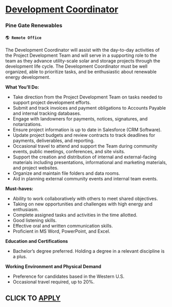 # [Development Coordinator](https://www.remotewlb.com/apply/development-coordinator-94484)  
### Pine Gate Renewables  
#### `🌎 Remote Office `  

The Development Coordinator will assist with the day-to-day activities of the Project Development Team and will serve in a supporting role to the team as they advance utility-scale solar and storage projects through the development life cycle. The Development Coordinator must be well organized, able to prioritize tasks, and be enthusiastic about renewable energy development.

**What You’ll Do:**

  * Take direction from the Project Development Team on tasks needed to support project development efforts.
  * Submit and track invoices and payment obligations to Accounts Payable and internal tracking databases. 
  * Engage with landowners for payments, notices, signatures, and notarizations.
  * Ensure project information is up to date in Salesforce (CRM Software). 
  * Update project budgets and review contracts to track deadlines for payments, deliverables, and reporting. 
  * Occasional travel to attend and support the Team during community events, public meetings, conferences, and site visits.
  * Support the creation and distribution of internal and external-facing materials including presentations, informational and marketing materials, and project websites.
  * Organize and maintain file folders and data rooms.
  * Aid in planning external community events and internal team events.

**Must-haves:**

  * Ability to work collaboratively with others to meet shared objectives. 
  * Taking on new opportunities and challenges with high energy and enthusiasm. 
  * Complete assigned tasks and activities in the time allotted.
  * Good listening skills. 
  * Effective oral and written communication skills. 
  * Proficient in MS Word, PowerPoint, and Excel.

**Education and Certifications**

  * Bachelor’s degree preferred. Holding a degree in a relevant discipline is a plus.

**Working Environment and Physical Demand**

  * Preference for candidates based in the Western U.S.
  * Occasional travel required, up to 20%.

  
## CLICK TO [APPLY](https://www.remotewlb.com/apply/development-coordinator-94484)

